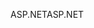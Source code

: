 <span data-ttu-id="53faa-101">ASP.NET</span><span class="sxs-lookup"><span data-stu-id="53faa-101">ASP.NET</span></span>